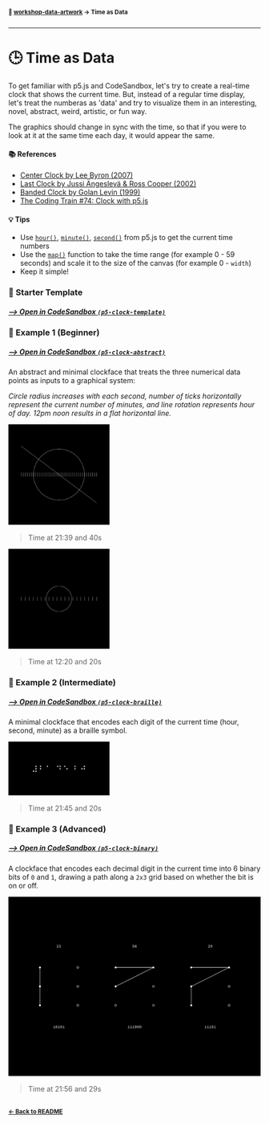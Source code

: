#### <sup>:closed_book: [workshop-data-artwork](../README.md) → Time as Data</sup>

---

# 🕒 Time as Data

To get familiar with p5.js and CodeSandbox, let's try to create a real-time clock that shows the current time. But, instead of a regular time display, let's treat the numberas as 'data' and try to visualize them in an interesting, novel, abstract, weird, artistic, or fun way.

The graphics should change in sync with the time, so that if you were to look at it at the same time each day, it would appear the same.

#### 📚 References

- [Center Clock by Lee Byron (2007)](http://leebyron.com/centerclock/)
- [Last Clock by Jussi Ängeslevä & Ross Cooper (2002)](http://angesleva.iki.fi/art/last/)
- [Banded Clock by Golan Levin (1999)](http://www.flong.com/projects/clock/)
- [The Coding Train #74: Clock with p5.js](https://www.youtube.com/watch?v=E4RyStef-gY)

#### :bulb: Tips

- Use [`hour()`](https://p5js.org/reference/#/p5/hour), [`minute()`](https://p5js.org/reference/#/p5/minute), [`second()`](https://p5js.org/reference/#/p5/second) from p5.js to get the current time numbers
- Use the [`map()`](https://p5js.org/reference/#/p5/map) function to take the time range (for example 0 - 59 seconds) and scale it to the size of the canvas (for example 0 - `width`)
- Keep it simple!

### 🚀 Starter Template

##### [⟶ Open in CodeSandbox `(p5-clock-template)`](https://codesandbox.io/s/p5-clock-template-r6o9s?file=/sketch.js) 

### 🚀 Example 1 (Beginner)

##### [⟶ Open in CodeSandbox `(p5-clock-abstract)`](https://codesandbox.io/s/p5-abstract-clock-qlf19?file=/sketch.js) 

An abstract and minimal clockface that treats the three numerical data points as inputs to a graphical system:

*Circle radius increases with each second, number of ticks horizontally represent the current number of minutes, and line rotation represents hour of day. 12pm noon results in a flat horizontal line.*

<img src="../images/clock1.png" width="40%" />  <p></p>

> Time at 21:39 and 40s


<img src="../images/clock2.png" width="40%" />  <p></p>

> Time at 12:20 and 20s

### 🚀 Example 2 (Intermediate)


##### [⟶ Open in CodeSandbox `(p5-clock-braille)`](https://codesandbox.io/s/p5-braille-clock-k3t4r?file=/sketch.js)

A minimal clockface that encodes each digit of the current time (hour, second, minute) as a braille symbol.

<img src="../images/clock3.png" width="40%" />  <p></p>

> Time at 21:45 and 20s


### 🚀 Example 3 (Advanced)


##### [⟶ Open in CodeSandbox `(p5-clock-binary)`](https://codesandbox.io/s/p5-binary-clock-rdt5g?file=/sketch.js)

A clockface that encodes each decimal digit in the current time into 6 binary bits of `0` and `1`, drawing a path along a `2x3` grid based on whether the bit is on or off.

![clock](../images/clock4.png)

> Time at 21:56 and 29s

## 

#### <sup>[← Back to README](../README.md)